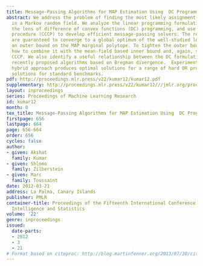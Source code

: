 ```yaml
---
title: Message-Passing Algorithms for MAP Estimation Using  DC Programming
abstract: We address the problem of finding the most likely assignment or MAP estimation
  in a Markov random field. We analyze the linear programming formulation of MAP through
  the lens of difference of convex functions (DC) programming, and use the concave-convex
  procedure (CCCP) to develop efficient message-passing solvers. The resulting algorithms
  are guaranteed to converge to a global optimum of the well-studied local polytope,
  an outer bound on the MAP marginal polytope. To tighten the outer bound, we show
  how to combine it with the mean-field based inner bound and, again, solve it using
  CCCP. We also identify a useful relationship between the DC formulations and some
  recently proposed algorithms based on Bregman divergence.  Experimentally, this
  hybrid approach produces optimal solutions for a range of hard OR problems and near-optimal
  solutions for standard benchmarks.
pdf: http://proceedings.mlr.press/v22/kumar12/kumar12.pdf
supplementary: http://proceedings.mlr.press/v22/kumar12///jmlr.org/proceedings/papers/v22/kumar12/kumar12Supple.pdf
layout: inproceedings
series: Proceedings of Machine Learning Research
id: kumar12
month: 0
tex_title: Message-Passing Algorithms for MAP Estimation Using  DC Programming
firstpage: 656
lastpage: 664
page: 656-664
order: 656
cycles: false
author:
- given: Akshat
  family: Kumar
- given: Shlomo
  family: Zilberstein
- given: Marc
  family: Toussaint
date: 2012-03-21
address: La Palma, Canary Islands
publisher: PMLR
container-title: Proceedings of the Fifteenth International Conference on Artificial
  Intelligence and Statistics
volume: '22'
genre: inproceedings
issued:
  date-parts:
  - 2012
  - 3
  - 21
# Format based on citeproc: http://blog.martinfenner.org/2013/07/30/citeproc-yaml-for-bibliographies/
---
```

